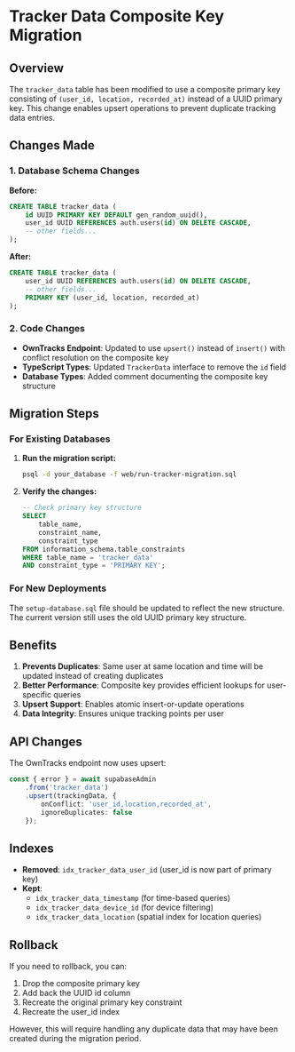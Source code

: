 # Tracker Data Composite Key Migration

## Overview

The `tracker_data` table has been modified to use a composite primary key consisting of `(user_id, location, recorded_at)` instead of a UUID primary key. This change enables upsert operations to prevent duplicate tracking data entries.

## Changes Made

### 1. Database Schema Changes

**Before:**
```sql
CREATE TABLE tracker_data (
    id UUID PRIMARY KEY DEFAULT gen_random_uuid(),
    user_id UUID REFERENCES auth.users(id) ON DELETE CASCADE,
    -- other fields...
);
```

**After:**
```sql
CREATE TABLE tracker_data (
    user_id UUID REFERENCES auth.users(id) ON DELETE CASCADE,
    -- other fields...
    PRIMARY KEY (user_id, location, recorded_at)
);
```

### 2. Code Changes

- **OwnTracks Endpoint**: Updated to use `upsert()` instead of `insert()` with conflict resolution on the composite key
- **TypeScript Types**: Updated `TrackerData` interface to remove the `id` field
- **Database Types**: Added comment documenting the composite key structure

## Migration Steps

### For Existing Databases

1. **Run the migration script:**
   ```bash
   psql -d your_database -f web/run-tracker-migration.sql
   ```

2. **Verify the changes:**
   ```sql
   -- Check primary key structure
   SELECT
       table_name,
       constraint_name,
       constraint_type
   FROM information_schema.table_constraints
   WHERE table_name = 'tracker_data'
   AND constraint_type = 'PRIMARY KEY';
   ```

### For New Deployments

The `setup-database.sql` file should be updated to reflect the new structure. The current version still uses the old UUID primary key structure.

## Benefits

1. **Prevents Duplicates**: Same user at same location and time will be updated instead of creating duplicates
2. **Better Performance**: Composite key provides efficient lookups for user-specific queries
3. **Upsert Support**: Enables atomic insert-or-update operations
4. **Data Integrity**: Ensures unique tracking points per user

## API Changes

The OwnTracks endpoint now uses upsert:

```typescript
const { error } = await supabaseAdmin
    .from('tracker_data')
    .upsert(trackingData, {
        onConflict: 'user_id,location,recorded_at',
        ignoreDuplicates: false
    });
```

## Indexes

- **Removed**: `idx_tracker_data_user_id` (user_id is now part of primary key)
- **Kept**:
  - `idx_tracker_data_timestamp` (for time-based queries)
  - `idx_tracker_data_device_id` (for device filtering)
  - `idx_tracker_data_location` (spatial index for location queries)

## Rollback

If you need to rollback, you can:

1. Drop the composite primary key
2. Add back the UUID id column
3. Recreate the original primary key constraint
4. Recreate the user_id index

However, this will require handling any duplicate data that may have been created during the migration period.